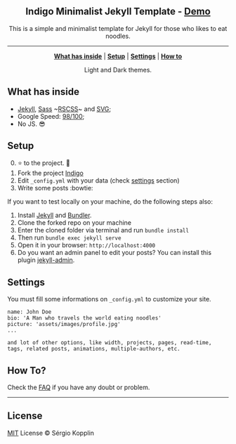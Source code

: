 <p align="center">
    <h2 align="center">Indigo Minimalist Jekyll Template - <a href="https://sergiokopplin.github.io/indigo/">Demo</a></h2>
</p>

<p align="center">This is a simple and minimalist template for Jekyll for those who likes to eat noodles.</p>

***

<p align="center">
    <b><a href="README.md#what-has-inside">What has inside</a></b>
    |
    <b><a href="README.md#setup">Setup</a></b>
    |
    <b><a href="README.md#settings">Settings</a></b>
    |
    <b><a href="README.md#how-to">How to</a></b>
</p>

<p align="center">
    Light and Dark themes.
</p>

## What has inside

- [Jekyll](https://jekyllrb.com/), [Sass](https://sass-lang.com/) ~[RSCSS](https://rscss.io/)~ and [SVG](https://www.w3.org/Graphics/SVG/);
- Google Speed: [98/100](https://developers.google.com/speed/pagespeed/insights/?url=http%3A%2F%2Fsergiokopplin.github.io%2Findigo%2F);
- No JS. :sunglasses:

## Setup

0. :star: to the project. :metal:
1. Fork the project [Indigo](https://github.com/sergiokopplin/indigo/fork)
2. Edit `_config.yml` with your data (check <a href="README.md#settings">settings</a> section)
3. Write some posts :bowtie:

If you want to test locally on your machine, do the following steps also:

1. Install [Jekyll](https://jekyllrb.com) and [Bundler](https://bundler.io/).
2. Clone the forked repo on your machine
3. Enter the cloned folder via terminal and run `bundle install`
4. Then run `bundle exec jekyll serve`
5. Open it in your browser: `http://localhost:4000`
6. Do you want an admin panel to edit your posts? You can install this plugin [jekyll-admin](https://jekyll.github.io/jekyll-admin/).

## Settings

You must fill some informations on `_config.yml` to customize your site.

```
name: John Doe
bio: 'A Man who travels the world eating noodles'
picture: 'assets/images/profile.jpg'
...

and lot of other options, like width, projects, pages, read-time, tags, related posts, animations, multiple-authors, etc.
```

## How To?

Check the [FAQ](./FAQ.md) if you have any doubt or problem.

---
## License

[MIT](https://kopplin.mit-license.org/) License © Sérgio Kopplin
